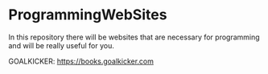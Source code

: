 # ProgrammingWebSites
In this repository there will be websites that are necessary for programming and will be really useful for you.

GOALKICKER: https://books.goalkicker.com
